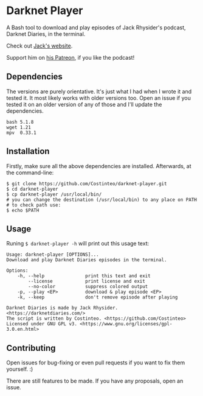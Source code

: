 # Darknet Player

A Bash tool to download and play episodes of Jack Rhysider's podcast, Darknet Diaries, in the terminal.

Check out [Jack's website](https://darknetdiaries.com/).

Support him on [his Patreon](https://www.patreon.com/darknetdiaries), if you like the podcast!

## Dependencies

The versions are purely orientative. It's just what I had when I wrote it and tested it. It most likely works with older versions too. Open an issue if you tested it on an older version of any of those and I'll update the dependencies.

```
bash 5.1.8
wget 1.21
mpv  0.33.1
```

## Installation

Firstly, make sure all the above dependencies are installed. Afterwards, at the command-line:

```
$ git clone https://github.com/Costinteo/darknet-player.git
$ cd darknet-player
$ cp darknet-player /usr/local/bin/
# you can change the destination (/usr/local/bin) to any place on PATH
# to check path use:
$ echo $PATH
```

## Usage

Runing ``$ darknet-player -h`` will print out this usage text:


```
Usage: darknet-player [OPTIONS]...
Download and play Darknet Diaries episodes in the terminal.

Options:
    -h, --help               print this text and exit
        --license            print license and exit
        --no-color           suppress colored output
    -p, --play <EP>          download & play episode <EP>
    -k, --keep               don't remove episode after playing

Darknet Diaries is made by Jack Rhysider. <https://darknetdiaries.com/>
The script is written by Costinteo. <https://github.com/Costinteo>
Licensed under GNU GPL v3. <https://www.gnu.org/licenses/gpl-3.0.en.html>
```

## Contributing

Open issues for bug-fixing or even pull requests if you want to fix them yourself. :)

There are still features to be made. If you have any proposals, open an issue.
